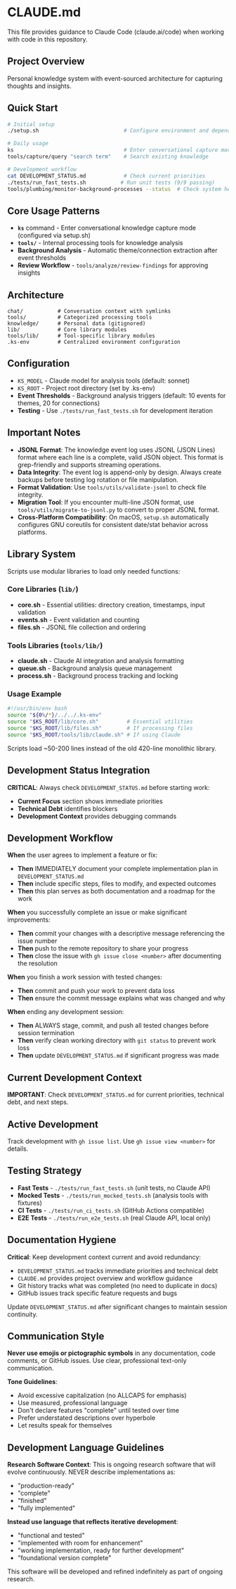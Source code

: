 # CLAUDE.md

This file provides guidance to Claude Code (claude.ai/code) when working with code in this repository.

## Project Overview

Personal knowledge system with event-sourced architecture for capturing thoughts and insights.

## Quick Start

```bash
# Initial setup
./setup.sh                           # Configure environment and dependencies

# Daily usage
ks                                   # Enter conversational capture mode
tools/capture/query "search term"    # Search existing knowledge

# Development workflow
cat DEVELOPMENT_STATUS.md            # Check current priorities
./tests/run_fast_tests.sh           # Run unit tests (9/9 passing)
tools/plumbing/monitor-background-processes --status  # Check system health
```

## Core Usage Patterns

- **`ks`** command - Enter conversational knowledge capture mode (configured via setup.sh)
- **`tools/`** - Internal processing tools for knowledge analysis
- **Background Analysis** - Automatic theme/connection extraction after event thresholds
- **Review Workflow** - `tools/analyze/review-findings` for approving insights

## Architecture

```
chat/           # Conversation context with symlinks
tools/          # Categorized processing tools
knowledge/      # Personal data (gitignored)
lib/            # Core library modules
tools/lib/      # Tool-specific library modules
.ks-env         # Centralized environment configuration
```

## Configuration

- `KS_MODEL` - Claude model for analysis tools (default: sonnet)
- `KS_ROOT` - Project root directory (set by .ks-env)
- **Event Thresholds** - Background analysis triggers (default: 10 events for themes, 20 for connections)
- **Testing** - Use `./tests/run_fast_tests.sh` for development iteration

## Important Notes

- **JSONL Format**: The knowledge event log uses JSONL (JSON Lines) format where each line is a complete, valid JSON object. This format is grep-friendly and supports streaming operations.
- **Data Integrity**: The event log is append-only by design. Always create backups before testing log rotation or file manipulation.
- **Format Validation**: Use `tools/utils/validate-jsonl` to check file integrity.
- **Migration Tool**: If you encounter multi-line JSON format, use `tools/utils/migrate-to-jsonl.py` to convert to proper JSONL format.
- **Cross-Platform Compatibility**: On macOS, `setup.sh` automatically configures GNU coreutils for consistent date/stat behavior across platforms.
## Library System

Scripts use modular libraries to load only needed functions:

### Core Libraries (`lib/`)
- **core.sh** - Essential utilities: directory creation, timestamps, input validation
- **events.sh** - Event validation and counting
- **files.sh** - JSONL file collection and ordering

### Tools Libraries (`tools/lib/`)
- **claude.sh** - Claude AI integration and analysis formatting
- **queue.sh** - Background analysis queue management
- **process.sh** - Background process tracking and locking

### Usage Example
```bash
#!/usr/bin/env bash
source "${0%/*}/../../.ks-env"
source "$KS_ROOT/lib/core.sh"         # Essential utilities
source "$KS_ROOT/lib/files.sh"        # If processing files  
source "$KS_ROOT/tools/lib/claude.sh" # If using Claude
```

Scripts load ~50-200 lines instead of the old 420-line monolithic library.

## Development Status Integration

**CRITICAL**: Always check `DEVELOPMENT_STATUS.md` before starting work:
- **Current Focus** section shows immediate priorities  
- **Technical Debt** identifies blockers
- **Development Context** provides debugging commands

## Development Workflow

**When** the user agrees to implement a feature or fix:
- **Then** IMMEDIATELY document your complete implementation plan in `DEVELOPMENT_STATUS.md`
- **Then** include specific steps, files to modify, and expected outcomes
- **Then** this plan serves as both documentation and a roadmap for the work

**When** you successfully complete an issue or make significant improvements:
- **Then** commit your changes with a descriptive message referencing the issue number
- **Then** push to the remote repository to share your progress
- **Then** close the issue with `gh issue close <number>` after documenting the resolution

**When** you finish a work session with tested changes:
- **Then** commit and push your work to prevent data loss
- **Then** ensure the commit message explains what was changed and why

**When** ending any development session:
- **Then** ALWAYS stage, commit, and push all tested changes before session termination
- **Then** verify clean working directory with `git status` to prevent work loss
- **Then** update `DEVELOPMENT_STATUS.md` if significant progress was made

## Current Development Context

**IMPORTANT**: Check `DEVELOPMENT_STATUS.md` for current priorities, technical debt, and next steps.

## Active Development

Track development with `gh issue list`. Use `gh issue view <number>` for details.

## Testing Strategy

- **Fast Tests** - `./tests/run_fast_tests.sh` (unit tests, no Claude API)
- **Mocked Tests** - `./tests/run_mocked_tests.sh` (analysis tools with fixtures)  
- **CI Tests** - `./tests/run_ci_tests.sh` (GitHub Actions compatible)
- **E2E Tests** - `./tests/run_e2e_tests.sh` (real Claude API, local only)

## Documentation Hygiene

**Critical**: Keep development context current and avoid redundancy:
- `DEVELOPMENT_STATUS.md` tracks immediate priorities and technical debt
- `CLAUDE.md` provides project overview and workflow guidance  
- Git history tracks what was completed (no need to duplicate in docs)
- GitHub issues track specific feature requests and bugs

Update `DEVELOPMENT_STATUS.md` after significant changes to maintain session continuity.

## Communication Style

**Never use emojis or pictographic symbols** in any documentation, code comments, or GitHub issues. Use clear, professional text-only communication.

**Tone Guidelines**:
- Avoid excessive capitalization (no ALLCAPS for emphasis)
- Use measured, professional language
- Don't declare features "complete" until tested over time
- Prefer understated descriptions over hyperbole
- Let results speak for themselves

## Development Language Guidelines

**Research Software Context**: This is ongoing research software that will evolve continuously. NEVER describe implementations as:
- "production-ready" 
- "complete"
- "finished"
- "fully implemented"

**Instead use language that reflects iterative development**:
- "functional and tested"
- "implemented with room for enhancement"
- "working implementation, ready for further development"
- "foundational version complete"

This software will be developed and refined indefinitely as part of ongoing research.